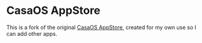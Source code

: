 # CasaOS AppStore

This is a fork of the original [CasaOS AppStore](https://github.com/iceWhaleTech/CasaOS-AppStore), created for my own use so I can add other apps.
